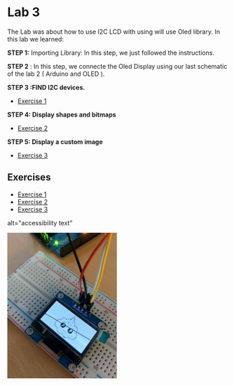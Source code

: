 
# Lab 3
The Lab was about how to use I2C LCD with using will use Oled library.
In this lab we learned:

**STEP 1:** Importing Library:
In this step, we just followed the instructions.

**STEP 2** :
In this step, we connecte the Oled Display using our last schematic of the lab 2 ( Arduino and OLED ).

**STEP 3 :FIND I2C devices.**
- [Exercise 1](Ex1)


**STEP 4: Display shapes and bitmaps**
- [Exercise 2](Ex2)

**STEP 5: Display a custom image**
  - [Exercise 3](Ex3)
  
 
## Exercises
  - [Exercise 1](Ex1)
  - [Exercise 2](Ex2)
  - [Exercise 3](Ex3)
  
  alt="accessibility text"

<img src="https://github.com/efrei-paris-sud/2020-C-Just-do-it/blob/main/lab/3/Capture%20d%E2%80%99e%CC%81cran%202020-12-08%20a%CC%80%2023.33.16.png" alt="Your image title" width="250"/>
